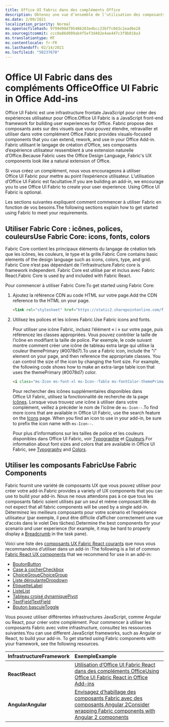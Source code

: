 ```yaml
---
title: Office UI Fabric dans des compléments Office
description: Obtenez une vue d’ensemble de l’utilisation des composants Office UI Fabric dans les add-ins Office.
ms.date: 2/09/2021
localization_priority: Normal
ms.openlocfilehash: 9799d98d795486203e4bcc23bffc043c2ead6e28
ms.sourcegitcommit: ccc0a86d099ab4f5ef3d482e4ae447c3f9b818a3
ms.translationtype: MT
ms.contentlocale: fr-FR
ms.lasthandoff: 02/14/2021
ms.locfileid: "50237678"
---
```

# <a name="office-ui-fabric-in-office-add-ins"></a><span data-ttu-id="502d1-103">Office UI Fabric dans des compléments Office</span><span class="sxs-lookup"><span data-stu-id="502d1-103">Office UI Fabric in Office Add-ins</span></span>

<span data-ttu-id="502d1-104">Office UI Fabric est une infrastructure frontale JavaScript pour créer des expériences utilisateur pour Office.</span><span class="sxs-lookup"><span data-stu-id="502d1-104">Office UI Fabric is a JavaScript front-end framework for building user experiences for Office.</span></span> <span data-ttu-id="502d1-105">Fabric propose des composants axés sur des visuels que vous pouvez étendre, retravailler et utiliser dans votre complément Office.</span><span class="sxs-lookup"><span data-stu-id="502d1-105">Fabric provides visuals-focused components that you can extend, rework, and use in your Office Add-in.</span></span> <span data-ttu-id="502d1-106">Fabric utilisant le langage de création d’Office, ses composants d’expérience utilisateur ressemblent à une extension naturelle d’Office.</span><span class="sxs-lookup"><span data-stu-id="502d1-106">Because Fabric uses the Office Design Language, Fabric's UX components look like a natural extension of Office.</span></span>

<span data-ttu-id="502d1-p102">Si vous créez un complément, nous vous encourageons à utiliser Office UI Fabric pour mettre au point l’expérience utilisateur. L’utilisation d’Office UI Fabric est facultative.</span><span class="sxs-lookup"><span data-stu-id="502d1-p102">If you are building an add-in, we encourage you to use Office UI Fabric to create your user experience. Using Office UI Fabric is optional.</span></span>

<span data-ttu-id="502d1-109">Les sections suivantes expliquent comment commencer à utiliser Fabric en fonction de vos besoins.</span><span class="sxs-lookup"><span data-stu-id="502d1-109">The following sections explain how to get started using Fabric to meet your requirements.</span></span>

## <a name="use-fabric-core-icons-fonts-colors"></a><span data-ttu-id="502d1-110">Utiliser Fabric Core : icônes, polices, couleurs</span><span class="sxs-lookup"><span data-stu-id="502d1-110">Use Fabric Core: icons, fonts, colors</span></span>

<span data-ttu-id="502d1-111">Fabric Core contient les principaux éléments du langage de création tels que les icônes, les couleurs, le type et la grille.</span><span class="sxs-lookup"><span data-stu-id="502d1-111">Fabric Core contains basic elements of the design language such as icons, colors, type, and grid.</span></span> <span data-ttu-id="502d1-112">Fabric Core n’est pas dépendant de l’infrastructure.</span><span class="sxs-lookup"><span data-stu-id="502d1-112">Fabric core is framework independent.</span></span> <span data-ttu-id="502d1-113">Fabric Core est utilisé par et inclus avec Fabric React.</span><span class="sxs-lookup"><span data-stu-id="502d1-113">Fabric Core is used by and included with Fabric React.</span></span>

<span data-ttu-id="502d1-114">Pour commencer à utiliser Fabric Core:</span><span class="sxs-lookup"><span data-stu-id="502d1-114">To get started using Fabric Core:</span></span>

1. <span data-ttu-id="502d1-115">Ajoutez la référence CDN au code HTML sur votre page.</span><span class="sxs-lookup"><span data-stu-id="502d1-115">Add the CDN reference to the HTML on your page.</span></span>  

    ```html
    <link rel="stylesheet" href="https://static2.sharepointonline.com/files/fabric/office-ui-fabric-core/9.6.1/css/fabric.min.css">
    ```

2. <span data-ttu-id="502d1-116">Utilisez les polices et les icônes Fabric.</span><span class="sxs-lookup"><span data-stu-id="502d1-116">Use Fabric icons and fonts.</span></span>

    <span data-ttu-id="502d1-p104">Pour utiliser une icône Fabric, incluez l’élément « i » sur votre page, puis référencez les classes appropriées. Vous pouvez contrôler la taille de l’icône en modifiant la taille de police. Par exemple, le code suivant montre comment créer une icône de tableau extra large qui utilise la couleur themePrimary (#0078d7).</span><span class="sxs-lookup"><span data-stu-id="502d1-p104">To use a Fabric icon, include the "i" element on your page, and then reference the appropriate classes. You can control the size of the icon by changing the font size. For example, the following code shows how to make an extra-large table icon that uses the themePrimary (#0078d7) color.</span></span>

    ```html
    <i class="ms-Icon ms-font-xl ms-Icon--Table ms-fontColor-themePrimary"></i>
    ```

    <span data-ttu-id="502d1-p105">Pour rechercher des icônes supplémentaires disponibles dans Office UI Fabric, utilisez la fonctionnalité de recherche de la page [Icônes](https://developer.microsoft.com/fabric#/styles/icons). Lorsque vous trouvez une icône à utiliser dans votre complément, veillez à précéder le nom de l’icône de `ms-Icon--`.</span><span class="sxs-lookup"><span data-stu-id="502d1-p105">To find more icons that are available in Office UI Fabric, use the search feature on the [Icons](https://developer.microsoft.com/fabric#/styles/icons) page. When you find an icon to use in your add-in, be sure to prefix the icon name with `ms-Icon--`.</span></span>

    <span data-ttu-id="502d1-122">Pour plus d’informations sur les tailles de police et les couleurs disponibles dans Office UI Fabric, voir [Typographie](https://developer.microsoft.com/fabric#/styles/typography) et [Couleurs](https://developer.microsoft.com/fabric#/styles/colors).</span><span class="sxs-lookup"><span data-stu-id="502d1-122">For information about font sizes and colors that are available in Office UI Fabric, see [Typography](https://developer.microsoft.com/fabric#/styles/typography) and [Colors](https://developer.microsoft.com/fabric#/styles/colors).</span></span>

## <a name="use-fabric-components"></a><span data-ttu-id="502d1-123">Utiliser les composants Fabric</span><span class="sxs-lookup"><span data-stu-id="502d1-123">Use Fabric Components</span></span>

<span data-ttu-id="502d1-124">Fabric fournit une variété de composants UX que vous pouvez utiliser pour créer votre add-in.</span><span class="sxs-lookup"><span data-stu-id="502d1-124">Fabric provides a variety of UX components that you can use to build your add-in.</span></span> <span data-ttu-id="502d1-125">Nous ne nous attendons pas à ce que tous les composants fabric soient utilisés par un seul et même composant.</span><span class="sxs-lookup"><span data-stu-id="502d1-125">We do not expect that all fabric components will be used by a single add-in.</span></span> <span data-ttu-id="502d1-126">Déterminez les meilleurs composants pour votre scénario et l’expérience utilisateur [](https://developer.microsoft.com/fabric#/components/breadcrumb) (par exemple, il peut être difficile d’afficher correctement une vue d’accès dans le volet Des tâches).</span><span class="sxs-lookup"><span data-stu-id="502d1-126">Determine the best components for your scenario and user experience (for example, it may be hard to properly display a [Breadcrumb](https://developer.microsoft.com/fabric#/components/breadcrumb) in the task pane).</span></span>

<span data-ttu-id="502d1-127">Voici une liste des [composants UX Fabric React courants](https://developer.microsoft.com/fluentui#/controls/web) que nous vous recommandons d’utiliser dans un add-in :</span><span class="sxs-lookup"><span data-stu-id="502d1-127">The following is a list of common [Fabric React UX components](https://developer.microsoft.com/fluentui#/controls/web) that we recommend for use in an add-in:</span></span>

- [<span data-ttu-id="502d1-128">Bouton</span><span class="sxs-lookup"><span data-stu-id="502d1-128">Button</span></span>](https://developer.microsoft.com/fabric#/components/button)
- [<span data-ttu-id="502d1-129">Case à cocher</span><span class="sxs-lookup"><span data-stu-id="502d1-129">Checkbox</span></span>](https://developer.microsoft.com/fabric#/components/checkbox)
- [<span data-ttu-id="502d1-130">ChoiceGroup</span><span class="sxs-lookup"><span data-stu-id="502d1-130">ChoiceGroup</span></span>](https://developer.microsoft.com/fabric#/components/choicegroup)
- [<span data-ttu-id="502d1-131">Liste déroulante</span><span class="sxs-lookup"><span data-stu-id="502d1-131">Dropdown</span></span>](https://developer.microsoft.com/fabric#/components/dropdown)
- [<span data-ttu-id="502d1-132">Étiquette</span><span class="sxs-lookup"><span data-stu-id="502d1-132">Label</span></span>](https://developer.microsoft.com/fabric#/components/label)
- [<span data-ttu-id="502d1-133">Liste</span><span class="sxs-lookup"><span data-stu-id="502d1-133">List</span></span>](https://developer.microsoft.com/fabric#/components/list)
- [<span data-ttu-id="502d1-134">Tableau croisé dynamique</span><span class="sxs-lookup"><span data-stu-id="502d1-134">Pivot</span></span>](https://developer.microsoft.com/fabric#/components/pivot)
- [<span data-ttu-id="502d1-135">TextField</span><span class="sxs-lookup"><span data-stu-id="502d1-135">TextField</span></span>](https://developer.microsoft.com/fabric#/components/textfield)
- [<span data-ttu-id="502d1-136">Bouton bascule</span><span class="sxs-lookup"><span data-stu-id="502d1-136">Toggle</span></span>](https://developer.microsoft.com/fabric#/components/toggle)

<span data-ttu-id="502d1-p107">Vous pouvez utiliser différentes infrastructures JavaScript, comme Angular ou React, pour créer votre complément. Pour commencer à utiliser les composants Fabric avec votre infrastructure, consultez les ressources suivantes.</span><span class="sxs-lookup"><span data-stu-id="502d1-p107">You can use different JavaScript frameworks, such as Angular or React, to build your add-in. To get started using Fabric components with your framework, see the following resources.</span></span>

|<span data-ttu-id="502d1-139">**Infrastructure**</span><span class="sxs-lookup"><span data-stu-id="502d1-139">**Framework**</span></span>|<span data-ttu-id="502d1-140">**Exemple**</span><span class="sxs-lookup"><span data-stu-id="502d1-140">**Example**</span></span>|
|:------------|:----------|
|<span data-ttu-id="502d1-141">**React**</span><span class="sxs-lookup"><span data-stu-id="502d1-141">**React**</span></span>|[<span data-ttu-id="502d1-142">Utilisation d’Office UI Fabric React dans des compléments Office</span><span class="sxs-lookup"><span data-stu-id="502d1-142">Using Office UI Fabric React in Office Add-ins</span></span>](using-office-ui-fabric-react.md )|
|<span data-ttu-id="502d1-143">**Angular**</span><span class="sxs-lookup"><span data-stu-id="502d1-143">**Angular**</span></span>| [<span data-ttu-id="502d1-144">Envisagez d’habillage des composants Fabric avec des composants Angular 2</span><span class="sxs-lookup"><span data-stu-id="502d1-144">Consider wrapping Fabric components with Angular 2 components</span></span>](../develop/add-ins-with-angular2.md#consider-wrapping-fabric-components-with-angular-components)|
